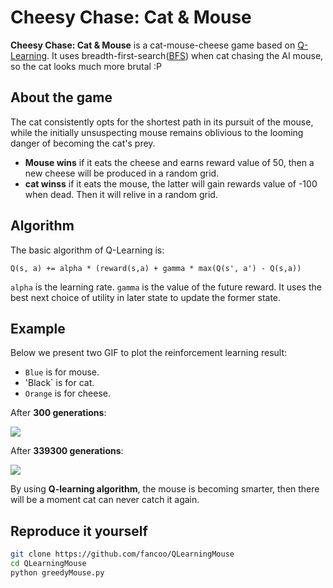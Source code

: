 Cheesy Chase: Cat & Mouse
===================================================

<b>Cheesy Chase: Cat & Mouse</b>  is a cat-mouse-cheese game based on [Q-Learning](https://en.wikipedia.org/wiki/Q-learning). 
It uses breadth-first-search([BFS](https://en.wikipedia.org/wiki/Breadth-first_search)) when cat chasing the AI mouse, so the cat looks much more brutal :P 

## About the game
The cat consistently opts for the shortest path in its pursuit of the mouse, while the initially unsuspecting mouse remains oblivious to the looming danger of becoming the cat's prey.
* <b>Mouse wins</b> if it eats the cheese and earns reward value of 50, then a new cheese will be produced in a random grid.
* <b>cat winss</b> if it eats the mouse, the latter will gain rewards value of -100 when dead. Then it will relive in a random grid.

## Algorithm  
The basic algorithm of Q-Learning is:  
```
Q(s, a) += alpha * (reward(s,a) + gamma * max(Q(s', a') - Q(s,a))
```
    
```alpha``` is the learning rate.
```gamma``` is the value of the future reward.
It uses the best next choice of utility in later state to update the former state. 

## Example
Below we present two GIF to plot the reinforcement learning result:  
* `Blue` is for mouse.
* 'Black` is for cat.
* `Orange` is for cheese.

After **300 generations**: 

![](resources/snapshot1.gif)

After **339300 generations**:  

![](resources/snapshot2.gif)

By using **Q-learning algorithm**, the mouse is becoming smarter, then there will be a moment cat can never catch it again.


## Reproduce it yourself

```bash
git clone https://github.com/fancoo/QLearningMouse
cd QLearningMouse
python greedyMouse.py
```
